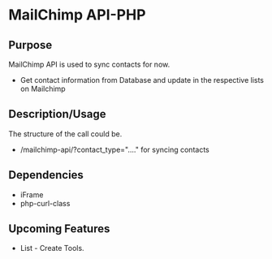 # MailChimp API-PHP

## Purpose

MailChimp API is used to sync contacts for now.
* Get contact information from Database and update in the respective lists on Mailchimp

## Description/Usage

The structure of the call could be.
* /mailchimp-api/?contact_type="...." for syncing contacts

## Dependencies

* iFrame
* php-curl-class

## Upcoming Features

* List - Create Tools.

